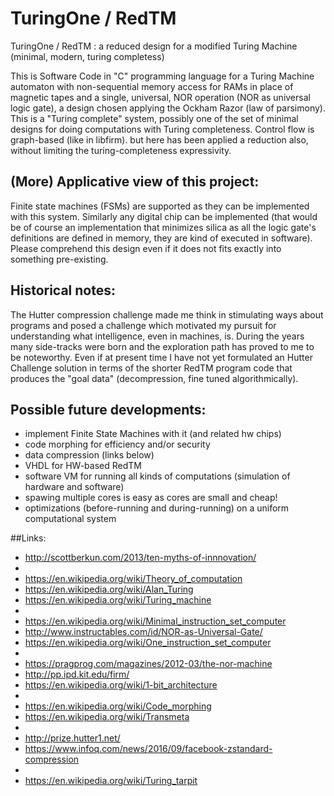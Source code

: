 # TuringOne / RedTM
TuringOne / RedTM : a reduced design for a modified Turing Machine (minimal, modern, turing completess)

This is Software Code in "C" programming language for a Turing Machine
automaton with non-sequential memory access for RAMs in place 
of magnetic tapes and a single, universal, NOR operation 
(NOR as universal logic gate), a design chosen applying the Ockham Razor 
(law of parsimony). This is a "Turing complete" system, possibly 
one of the set of minimal designs for doing computations
with Turing completeness.
Control flow is graph-based (like in libfirm). but here has been applied a reduction also, without limiting the turing-completeness expressivity.

## (More) Applicative view of this project:
Finite state machines (FSMs) are supported as they can be implemented with this system. Similarly any digital chip can be implemented (that would be of course an implementation that minimizes silica as all the logic gate's definitions are defined in memory, they are kind of executed in software).
Please comprehend this design even if it does not fits exactly into something pre-existing.

## Historical notes:
The Hutter compression challenge made me think in stimulating ways about programs and posed a challenge which motivated my pursuit for understanding what intelligence, even in machines, is.
During the years many side-tracks were born and the exploration path has proved to me to be noteworthy.
Even if at present time I have not yet formulated an Hutter Challenge solution in terms of the shorter RedTM program code that produces the "goal data" (decompression, fine tuned algorithmically).

## Possible future developments:
- implement Finite State Machines with it (and related hw chips)
- code morphing for efficiency and/or security
- data compression (links below)
- VHDL for HW-based RedTM
- software VM for running all kinds of computations (simulation of hardware and software)
- spawing multiple cores is easy as cores are small and cheap!
- optimizations (before-running and during-running) on a uniform computational system

##Links:
* http://scottberkun.com/2013/ten-myths-of-innnovation/
* 
* https://en.wikipedia.org/wiki/Theory_of_computation
* https://en.wikipedia.org/wiki/Alan_Turing
* https://en.wikipedia.org/wiki/Turing_machine
* 
* https://en.wikipedia.org/wiki/Minimal_instruction_set_computer
* http://www.instructables.com/id/NOR-as-Universal-Gate/
* https://en.wikipedia.org/wiki/One_instruction_set_computer
* 
* https://pragprog.com/magazines/2012-03/the-nor-machine
* http://pp.ipd.kit.edu/firm/
* https://en.wikipedia.org/wiki/1-bit_architecture
* 
* https://en.wikipedia.org/wiki/Code_morphing
* https://en.wikipedia.org/wiki/Transmeta
* 
* http://prize.hutter1.net/
* https://www.infoq.com/news/2016/09/facebook-zstandard-compression
* 
* https://en.wikipedia.org/wiki/Turing_tarpit
